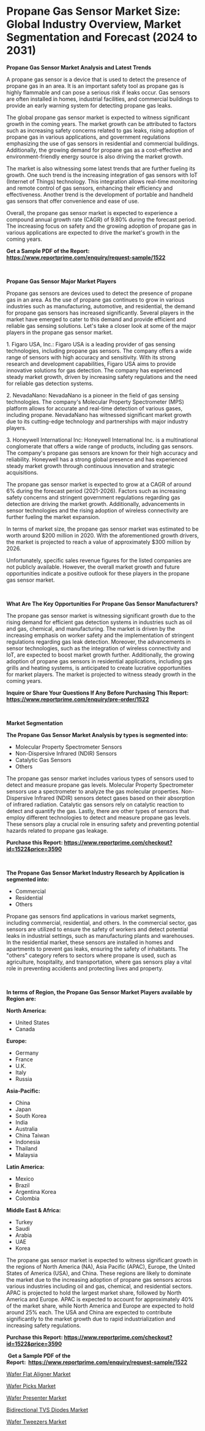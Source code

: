 <p><h1>Propane Gas Sensor Market Size: Global Industry Overview, Market Segmentation and Forecast (2024 to 2031)</h1></p><p><strong>Propane Gas Sensor Market Analysis and Latest Trends</strong></p>
<p><p>A propane gas sensor is a device that is used to detect the presence of propane gas in an area. It is an important safety tool as propane gas is highly flammable and can pose a serious risk if leaks occur. Gas sensors are often installed in homes, industrial facilities, and commercial buildings to provide an early warning system for detecting propane gas leaks.</p><p>The global propane gas sensor market is expected to witness significant growth in the coming years. The market growth can be attributed to factors such as increasing safety concerns related to gas leaks, rising adoption of propane gas in various applications, and government regulations emphasizing the use of gas sensors in residential and commercial buildings. Additionally, the growing demand for propane gas as a cost-effective and environment-friendly energy source is also driving the market growth.</p><p>The market is also witnessing some latest trends that are further fueling its growth. One such trend is the increasing integration of gas sensors with IoT (Internet of Things) technology. This integration allows real-time monitoring and remote control of gas sensors, enhancing their efficiency and effectiveness. Another trend is the development of portable and handheld gas sensors that offer convenience and ease of use.</p><p>Overall, the propane gas sensor market is expected to experience a compound annual growth rate (CAGR) of 9.80% during the forecast period. The increasing focus on safety and the growing adoption of propane gas in various applications are expected to drive the market's growth in the coming years.</p></p>
<p><strong>Get a Sample PDF of the Report:&nbsp; <a href="https://www.reportprime.com/enquiry/request-sample/1522">https://www.reportprime.com/enquiry/request-sample/1522</a></strong></p>
<p>&nbsp;</p>
<p><strong>Propane Gas Sensor Major Market Players</strong></p>
<p><p>Propane gas sensors are devices used to detect the presence of propane gas in an area. As the use of propane gas continues to grow in various industries such as manufacturing, automotive, and residential, the demand for propane gas sensors has increased significantly. Several players in the market have emerged to cater to this demand and provide efficient and reliable gas sensing solutions. Let's take a closer look at some of the major players in the propane gas sensor market.</p><p>1. Figaro USA, Inc.: Figaro USA is a leading provider of gas sensing technologies, including propane gas sensors. The company offers a wide range of sensors with high accuracy and sensitivity. With its strong research and development capabilities, Figaro USA aims to provide innovative solutions for gas detection. The company has experienced steady market growth, driven by increasing safety regulations and the need for reliable gas detection systems.</p><p>2. NevadaNano: NevadaNano is a pioneer in the field of gas sensing technologies. The company's Molecular Property Spectrometer (MPS) platform allows for accurate and real-time detection of various gases, including propane. NevadaNano has witnessed significant market growth due to its cutting-edge technology and partnerships with major industry players.</p><p>3. Honeywell International Inc: Honeywell International Inc. is a multinational conglomerate that offers a wide range of products, including gas sensors. The company's propane gas sensors are known for their high accuracy and reliability. Honeywell has a strong global presence and has experienced steady market growth through continuous innovation and strategic acquisitions.</p><p>The propane gas sensor market is expected to grow at a CAGR of around 6% during the forecast period (2021-2026). Factors such as increasing safety concerns and stringent government regulations regarding gas detection are driving the market growth. Additionally, advancements in sensor technologies and the rising adoption of wireless connectivity are further fueling the market expansion.</p><p>In terms of market size, the propane gas sensor market was estimated to be worth around $200 million in 2020. With the aforementioned growth drivers, the market is projected to reach a value of approximately $300 million by 2026.</p><p>Unfortunately, specific sales revenue figures for the listed companies are not publicly available. However, the overall market growth and future opportunities indicate a positive outlook for these players in the propane gas sensor market.</p></p>
<p>&nbsp;</p>
<p><strong>What Are The Key Opportunities For Propane Gas Sensor Manufacturers?</strong></p>
<p><p>The propane gas sensor market is witnessing significant growth due to the rising demand for efficient gas detection systems in industries such as oil and gas, chemical, and manufacturing. The market is driven by the increasing emphasis on worker safety and the implementation of stringent regulations regarding gas leak detection. Moreover, the advancements in sensor technologies, such as the integration of wireless connectivity and IoT, are expected to boost market growth further. Additionally, the growing adoption of propane gas sensors in residential applications, including gas grills and heating systems, is anticipated to create lucrative opportunities for market players. The market is projected to witness steady growth in the coming years.</p></p>
<p><strong>Inquire or Share Your Questions If Any Before Purchasing This Report: <a href="https://www.reportprime.com/enquiry/pre-order/1522">https://www.reportprime.com/enquiry/pre-order/1522</a></strong></p>
<p>&nbsp;</p>
<p><strong>Market Segmentation</strong></p>
<p><strong>The Propane Gas Sensor Market Analysis by types is segmented into:</strong></p>
<p><ul><li>Molecular Property Spectrometer Sensors</li><li>Non-Dispersive Infrared (NDIR) Sensors</li><li>Catalytic Gas Sensors</li><li>Others</li></ul></p>
<p><p>The propane gas sensor market includes various types of sensors used to detect and measure propane gas levels. Molecular Property Spectrometer sensors use a spectrometer to analyze the gas molecular properties. Non-Dispersive Infrared (NDIR) sensors detect gases based on their absorption of infrared radiation. Catalytic gas sensors rely on catalytic reaction to detect and quantify the gas. Lastly, there are other types of sensors that employ different technologies to detect and measure propane gas levels. These sensors play a crucial role in ensuring safety and preventing potential hazards related to propane gas leakage.</p></p>
<p><strong>Purchase this Report:&nbsp;<a href="https://www.reportprime.com/checkout?id=1522&price=3590">https://www.reportprime.com/checkout?id=1522&price=3590</a></strong></p>
<p>&nbsp;</p>
<p><strong>The Propane Gas Sensor Market Industry Research by Application is segmented into:</strong></p>
<p><ul><li>Commercial</li><li>Residential</li><li>Others</li></ul></p>
<p><p>Propane gas sensors find applications in various market segments, including commercial, residential, and others. In the commercial sector, gas sensors are utilized to ensure the safety of workers and detect potential leaks in industrial settings, such as manufacturing plants and warehouses. In the residential market, these sensors are installed in homes and apartments to prevent gas leaks, ensuring the safety of inhabitants. The "others" category refers to sectors where propane is used, such as agriculture, hospitality, and transportation, where gas sensors play a vital role in preventing accidents and protecting lives and property.</p></p>
<p>&nbsp;</p>
<p><strong>In terms of Region, the Propane Gas Sensor Market Players available by Region are:</strong></p>
<p>
    <p> <strong> North America: </strong>
        <ul>
            <li>United States</li>
            <li>Canada</li>
        </ul>
        </p> 
    <p> <strong> Europe: </strong>
        <ul>
            <li>Germany</li>
            <li>France</li>
            <li>U.K.</li>
            <li>Italy</li>
            <li>Russia</li>
        </ul>
        </p> 
    <p> <strong> Asia-Pacific: </strong>
        <ul>
            <li>China</li>
            <li>Japan</li>
            <li>South Korea</li>
            <li>India</li>
            <li>Australia</li>
            <li>China Taiwan</li>
            <li>Indonesia</li>
            <li>Thailand</li>
            <li>Malaysia</li>
        </ul>
        </p> 
    <p> <strong> Latin America: </strong>
        <ul>
            <li>Mexico</li>
            <li>Brazil</li>
            <li>Argentina Korea</li>
            <li>Colombia</li>
        </ul>
        </p> 
    <p> <strong> Middle East & Africa: </strong>
        <ul>
            <li>Turkey</li>
            <li>Saudi</li>
            <li>Arabia</li>
            <li>UAE</li>
            <li>Korea</li>
        </ul>
    </p>
    </p>
<p><p>The propane gas sensor market is expected to witness significant growth in the regions of North America (NA), Asia Pacific (APAC), Europe, the United States of America (USA), and China. These regions are likely to dominate the market due to the increasing adoption of propane gas sensors across various industries including oil and gas, chemical, and residential sectors. APAC is projected to hold the largest market share, followed by North America and Europe. APAC is expected to account for approximately 40% of the market share, while North America and Europe are expected to hold around 25% each. The USA and China are expected to contribute significantly to the market growth due to rapid industrialization and increasing safety regulations.</p></p>
<p><strong>Purchase this Report: <a href="https://www.reportprime.com/checkout?id=1522&price=3590">https://www.reportprime.com/checkout?id=1522&price=3590</a></strong></p>
<p>&nbsp;<strong>Get a Sample PDF of the Report:&nbsp;&nbsp;<a href="https://www.reportprime.com/enquiry/request-sample/1522">https://www.reportprime.com/enquiry/request-sample/1522</a></strong></p>
<p><strong></strong></p>
<p><p><a href="https://github.com/zebdakicsin/Market-Research-Report-List-2/blob/main/wafer-flat-aligner-market.md">Wafer Flat Aligner Market</a></p><p><a href="https://github.com/kipkeeva/Market-Research-Report-List-2/blob/main/wafer-picks-market.md">Wafer Picks Market</a></p><p><a href="https://github.com/Krish2023na/Market-Research-Report-List-2/blob/main/wafer-presenter-market.md">Wafer Presenter Market</a></p><p><a href="https://github.com/kholmovskayalyudmila/Market-Research-Report-List-2/blob/main/bidirectional-tvs-diodes-market.md">Bidirectional TVS Diodes Market</a></p><p><a href="https://github.com/kuntayevaz/Market-Research-Report-List-2/blob/main/wafer-tweezers-market.md">Wafer Tweezers Market</a></p></p>